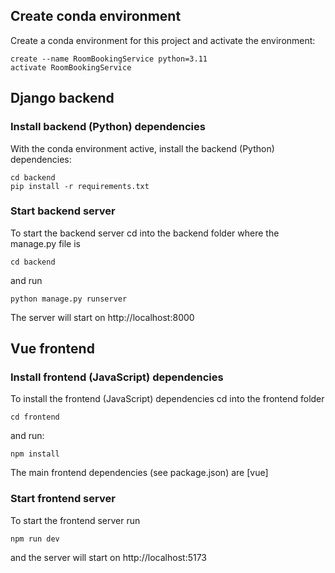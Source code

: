 ## Create conda environment

Create a conda environment for this project and activate the environment:

```console
create --name RoomBookingService python=3.11
activate RoomBookingService
```

## Django backend

### Install backend (Python) dependencies

With the conda environment active, install the backend (Python) dependencies:

```console
cd backend
pip install -r requirements.txt
```

### Start backend server

To start the backend server cd into the backend folder where the manage.py file is

```console
cd backend
```

and run

```console
python manage.py runserver
```

The server will start on http://localhost:8000

## Vue frontend

### Install frontend (JavaScript) dependencies

To install the frontend (JavaScript) dependencies cd into the frontend folder

```console
cd frontend
```

and run:

```console
npm install
```

The main frontend dependencies (see package.json) are [vue]

### Start frontend server

To start the frontend server run

```console
npm run dev
```

and the server will start on http://localhost:5173
